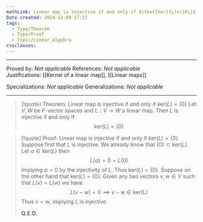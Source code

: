 ```yaml
---
mathLink: Linear map is injective if and only if $\text{ker}(L)=\{0\}$
Date created: 2024-12-08 17:17
tags:
  - Type/Theorem
  - Type/Proof
  - Topic/Linear_Algebra
cssclasses:
---
```


---

Proved by: _Not applicable_
References: _Not applicable_
Justifications: [[Kernel of a linear map]], [[Linear maps]]

Specializations: _Not applicable_
Generalizations: _Not applicable_

---

> [!quote] Theorem: Linear map is injective if and only if $\text{ker}(L)=\{0\}$
> Let $V,W$ be $F$-vector spaces and $L:V\to W$ a linear map. Then $L$ is injective if and only if $$ \text{ker}(L)=\{ 0 \} $$

>[!quote] Proof: Linear map is injective if and only if $\text{ker}(L)=\{0\}$
>Suppose first that $L$ is injective. We already know that $\{ 0 \}\subset \text{ker}(L)$. Let $\alpha\in \text{ker}(L)$ then $$ L(\alpha)=0=L(0) $$Implying $\alpha=0$ by the injectivity of $L$. Thus $\text{ker}(L)=\{ 0 \}$. Suppose on the other hand that $\text{ker}(L)=\{ 0 \}$. Given any two vectors $v,w\in V$ such that $L(v)=L(w)$ we have $$ L(v-w)=0 \implies v-w\in \text{ker(L)}$$Thus $v=w$, implying $L$ is injective.
>
>**Q.E.D.**

 